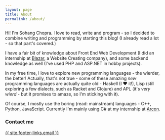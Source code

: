 ```yaml
---
layout: page
title: About
permalink: /about/
---
```


Hi! I'm Sohang Chopra. I love to read, write and program - so I decided to combine writing
and programming by starting this blog! (I already read a lot - so that part's covered.)

I have a fair bit of knowledge about Front End Web Development (I did an internship at
[Blazar](blazarsol.com), a Website Creating company), and some backend knowledge as well
(I've used PHP and ASP.NET in hobby projects).

In my free time, I love to explore new programming languages - the wierder, the better!
Actually, that's not true - some of these amazing *new* programming languages are actually
quite old - Haskell (I ❤️ it!), Lisp (still exploring a few dialects, such as Racket and
Clojure) and APL (it's *very wierd* - but it promises to amaze, so I'm sticking with it).

Of course, I mostly use the boring (read: mainstream) languages - C++, Python, JavaScript.
Currently I'm mainly using C# at my internship at [Arcon](arconnet.com).

### Contact me

<a href="mailto:{{ site.footer-links.email }}" target="_blank">
  {{ site.footer-links.email }}
</a>
